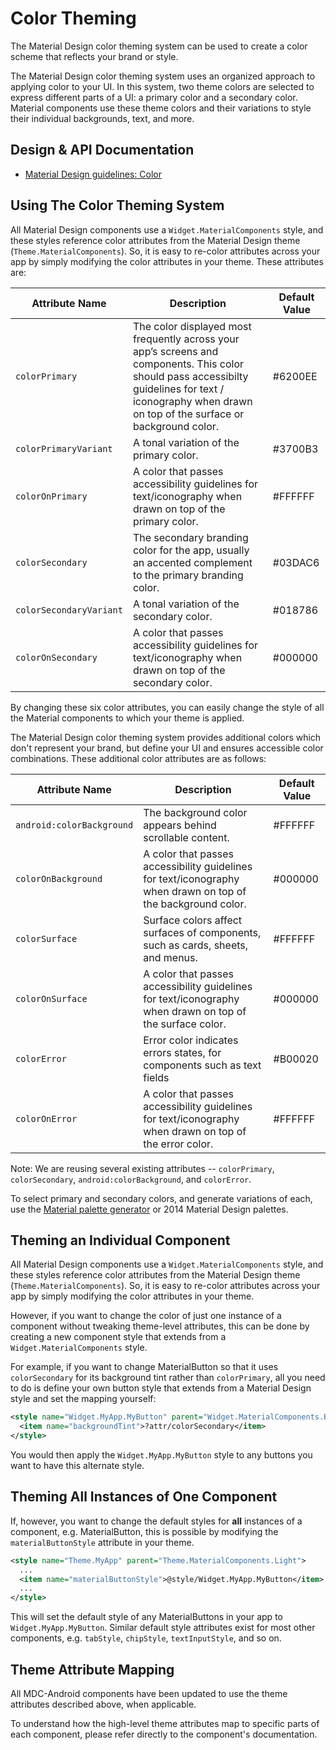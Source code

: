 <!--docs:
title: "Color Theming"
layout: detail
section: theming
excerpt: "Color Theming"
iconId: color
path: /theming/color/
-->

# Color Theming

The Material Design color theming system can be used to create a color scheme
that reflects your brand or style.

The Material Design color theming system uses an organized approach to applying
color to your UI. In this system, two theme colors are selected to express
different parts of a UI: a primary color and a secondary color. Material
components use these theme colors and their variations to style their individual
backgrounds, text, and more.

## Design & API Documentation

-   [Material Design guidelines:
    Color](https://material.io/go/design-color-theming/)
    <!--{: .icon-list-item.icon-list-item--spec }-->

## Using The Color Theming System

All Material Design components use a `Widget.MaterialComponents` style, and
these styles reference color attributes from the Material Design theme
(`Theme.MaterialComponents`). So, it is easy to re-color attributes across your
app by simply modifying the color attributes in your theme. These attributes
are:

Attribute Name          | Description                        | Default Value
----------------------- | ---------------------------------- | -------------
`colorPrimary`          | The color displayed most frequently across your app’s screens and components. This color should pass accessibilty guidelines for text / iconography when drawn on top of the surface or background color. | #6200EE
`colorPrimaryVariant`   | A tonal variation of the primary color. | #3700B3
`colorOnPrimary`        | A color that passes accessibility guidelines for text/iconography when drawn on top of the primary color. | #FFFFFF
`colorSecondary`        | The secondary branding color for the app, usually an accented complement to the primary branding color. | #03DAC6
`colorSecondaryVariant` | A tonal variation of the secondary color. | #018786
`colorOnSecondary`      | A color that passes accessibility guidelines for text/iconography when drawn on top of the secondary  color. | #000000

By changing these six color attributes, you can easily change the style of all
the Material components to which your theme is applied.

The Material Design color theming system provides additional colors which don't
represent your brand, but define your UI and ensures accessible color
combinations. These additional color attributes are as follows:

Attribute Name           |Description                                                                                                 |Default Value
-------------------------|------------------------------------------------------------------------------------------------------------|-------------
`android:colorBackground`|The background color appears behind scrollable content.                                                     |#FFFFFF
`colorOnBackground`      |A color that passes accessibility guidelines for text/iconography when drawn on top of the background color.|#000000
`colorSurface`           |Surface colors affect surfaces of components, such as cards, sheets, and menus.                             |#FFFFFF
`colorOnSurface`         |A color that passes accessibility guidelines for text/iconography when drawn on top of the surface color.   |#000000
`colorError`             |Error color indicates errors states, for components such as text fields                                     |#B00020
`colorOnError`           |A color that passes accessibility guidelines for text/iconography when drawn on top of the error color.     |#FFFFFF

Note: We are reusing several existing attributes -- `colorPrimary`,
`colorSecondary`, `android:colorBackground`, and `colorError`.

To select primary and secondary colors, and generate variations of each, use the
[Material palette generator](https://material.io/go/tools-color) or 2014
Material Design palettes.

## Theming an Individual Component

All Material Design components use a `Widget.MaterialComponents` style, and
these styles reference color attributes from the Material Design theme
(`Theme.MaterialComponents`). So, it is easy to re-color attributes across your
app by simply modifying the color attributes in your theme.

However, if you want to change the color of just one instance of a component
without tweaking theme-level attributes, this can be done by creating a new
component style that extends from a `Widget.MaterialComponents` style.

For example, if you want to change MaterialButton so that it uses
`colorSecondary` for its background tint rather than `colorPrimary`, all you
need to do is define your own button style that extends from a Material Design
style and set the mapping yourself:

```xml
<style name="Widget.MyApp.MyButton" parent="Widget.MaterialComponents.Button">
  <item name="backgroundTint">?attr/colorSecondary</item>
</style>
```

You would then apply the `Widget.MyApp.MyButton` style to any buttons you want
to have this alternate style.

## Theming All Instances of One Component

If, however, you want to change the default styles for **all** instances of a
component, e.g. MaterialButton, this is possible by modifying the
`materialButtonStyle` attribute in your theme.

```xml
<style name="Theme.MyApp" parent="Theme.MaterialComponents.Light">
  ...
  <item name="materialButtonStyle">@style/Widget.MyApp.MyButton</item>
  ...
</style>
```

This will set the default style of any MaterialButtons in your app to
`Widget.MyApp.MyButton`. Similar default style attributes exist for most other
components, e.g. `tabStyle`, `chipStyle`, `textInputStyle`, and so on.

## Theme Attribute Mapping

All MDC-Android components have been updated to use the theme attributes
described above, when applicable.

To understand how the high-level theme attributes map to specific parts of each
component, please refer directly to the component's documentation.
